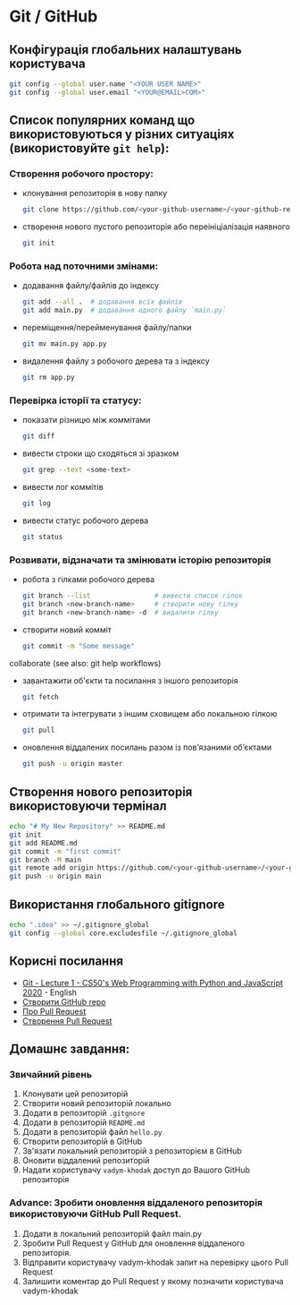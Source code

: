 # Git / GitHub

## Конфігурація глобальних налаштувань користувача
```bash
git config --global user.name "<YOUR USER NAME>"
git config --global user.email "<YOUR@EMAIL>COM>"
```

## Список популярних команд що використовуються у різних ситуаціях (використовуйте `git help`):

### Створення робочого простору:
- клонування репозиторія в нову папку
    ```bash
    git clone https://github.com/<your-github-username>/<your-github-repository>.git
    ```
- створення нового пустого репозиторія або переініціалізація наявного
    ```bash
    git init
    ```
### Робота над поточними змінами:
- додавання файлу/файлів до індексу
    ```bash
    git add --all .  # додавання всіх файлів
    git add main.py  # додавання одного файлу `main.py`
    ```
- переміщення/перейменування файлу/папки
    ```bash
    git mv main.py app.py
    ```
- видалення файлу з робочого дерева та з індексу
    ```bash
    git rm app.py
    ```

### Перевірка історії та статусу:
- показати різницю між коммітами
    ```bash
    git diff
    ```
- вивести строки що сходяться зі зразком
    ```bash
    git grep --text <some-text>
    ```

- вивести лог коммітів
    ```bash
    git log
    ```

- вивести статус робочого дерева
    ```bash
    git status
    ```

### Розвивати, відзначати та змінювати історію репозиторія
- робота з гілками робочого дерева
    ```bash
    git branch --list                # вивести список гілок
    git branch <new-branch-name>     # створити нову гілку
    git branch <new-branch-name> -d  # видалити гілку
    ```

- створити новий комміт
    ```bash
    git commit -m "Some message"
    ```

collaborate (see also: git help workflows)
- завантажити об'єкти та посилання з іншого репозиторія
    ```bash
    git fetch
    ```
- отримати та інтегрувати з іншим сховищем або локальною гілкою
    ```bash
    git pull
    ```
- оновлення віддалених посилань разом із пов’язаними об’єктами
    ```bash
    git push -u origin master
    ```

## Створення нового репозиторія використовуючи термінал
```bash
echo "# My New Repository" >> README.md
git init
git add README.md
git commit -m "first commit"
git branch -M main
git remote add origin https://github.com/<your-github-username>/<your-github-repository>.git
git push -u origin main
```

## Використання глобального gitignore
```bash
echo ".idea" >> ~/.gitignore_global
git config --global core.excludesfile ~/.gitignore_global
```

## Корисні посилання
- [Git - Lecture 1 - CS50's Web Programming with Python and JavaScript 2020](https://youtu.be/NcoBAfJ6l2Q) - English
- [Створити GitHub repo](https://docs.github.com/en/get-started/quickstart/create-a-repo)
- [Про Pull Request](https://docs.github.com/en/pull-requests/collaborating-with-pull-requests/proposing-changes-to-your-work-with-pull-requests/about-pull-requests)
- [Створення Pull Request](https://docs.github.com/en/pull-requests/collaborating-with-pull-requests/proposing-changes-to-your-work-with-pull-requests/creating-a-pull-request)


## Домашнє завдання:
### Звичайний рівень
1. Клонувати цей репозиторій
2. Створити новий репозиторій локально
3. Додати в репозиторій `.gitgnore`
4. Додати в репозиторій `README.md`
5. Додати в репозиторій файл `hello.py`
6. Створити репозиторій в GitHub
7. Зв'язати локальний репозиторій з репозиторієм в GitHub
8. Оновити віддалений репозиторій 
9. Надати користувачу `vadym-khodak` доступ до Вашого GitHub репозиторія

### Advance: Зробити оновлення віддаленого репозиторія використовуючи GitHub Pull Request.
1. Додати в локальний репозиторій файл main.py
2. Зробити Pull Request у GitHub для оновлення віддаленого репозиторія.
3. Відправити користувачу vadym-khodak запит на перевірку цього Pull Request
4. Залишити коментар до Pull Request у якому позначити користувача vadym-khodak
